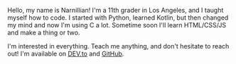 Hello, my name is Narnillian! I'm a 11th grader in Los Angeles, and I taught myself how to code. I started with Python, learned Kotlin, but then changed my mind and now I'm using C a lot. Sometime soon I'll learn HTML/CSS/JS and make a thing or two.

I'm interested in everything. Teach me anything, and don't hesitate to reach out! I'm available on [DEV.to](https://dev.to/narnillian "DEV.to - Blogging site for developers") and [GitHub](github.com/narnillian "GitHub - You're already here!").

